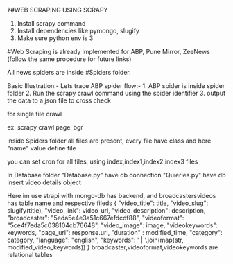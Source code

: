ż#WEB SCRAPING USING SCRAPY

1. Install scrapy command
2. Install dependencies like pymongo, slugify
3. Make sure python env is 3

#Web Scraping is already implemented for ABP, Pune Mirror, ZeeNews
(follow the same procedure for future links)

All news spiders are inside #Spiders folder.

Basic Illustration:-
    Lets trace ABP spider flow:-
    1. ABP spider is inside spider folder
    2. Run the scrapy crawl command using the spider identifier
    3. output the data to a json file to cross check

for single file crawl

ex: scrapy crawl page_bgr

inside Spiders folder all files are present, every file have class and here "name" value define file


you can set cron for all files, using index,index1,index2,index3 files

In Database folder "Database.py" have db connection
"Quieries.py" have db insert video details object

Here im use strapi with mongo-db has backend, and broadcastersvideos has table name and respective fileds 
{
   "video_title": title,
   "video_slug": slugify(title),
   "video_link": video_url,
   "video_description": description,
   "broadcaster": "5eda5e4e3a51c667efdcdf88",
   "videoformat": "5ce4f7eda5c038104cb76648",
   "video_image": image,
   "videokeywords": keywords,
   "page_url": response.url,
   "duration" : modified_time,
   "category": category,
   "language": "english",
   "keywords": ' | '.join(map(str, modified_video_keywords))
}
broadcaster,videoformat,videokeywords are relational tables
